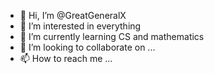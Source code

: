 - 👋 Hi, I’m @GreatGeneralX
- 👀 I’m interested in everything
- 🌱 I’m currently learning CS and mathematics
- 💞️ I’m looking to collaborate on ...
- 📫 How to reach me ...

<!---
GreatGeneralX/GreatGeneralX is a ✨ special ✨ repository because its `README.md` (this file) appears on your GitHub profile.
You can click the Preview link to take a look at your changes.
--->
